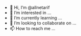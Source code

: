 - 👋 Hi, I’m @allnetarif
- 👀 I’m interested in ...
- 🌱 I’m currently learning ...
- 💞️ I’m looking to collaborate on ...
- 📫 How to reach me ...

<!---
allnetarif/allnetarif is a ✨ special ✨ repository because its `README.md` (this file) appears on your GitHub profile.
You can click the Preview link to take a look at your changes.
--->
